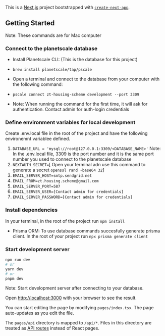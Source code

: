 This is a [Next.js](https://nextjs.org/) project bootstrapped with [`create-next-app`](https://github.com/vercel/next.js/tree/canary/packages/create-next-app).

## Getting Started

Note: These commands are for Mac computer

### Connect to the planetscale database

- Install Planetscale CLI: (This is the database for this project)

- `brew install planetscale/tap/pscale`

- Open a terminal and connect to the database from your computer with the following command:
- `pscale connect zt-housing-scheme development --port 3309`

- Note: When running the command for the first time, it will ask for authentication. Contact admin for auth-login credentials

### Define environment variables for local development

Create .env.local file in the root of the project and have the following environemnt variablee defined.

1. `DATABASE_URL = 'mysql://root@127.0.0.1:3309/<DATABASE_NAME>'`
   Note: In the .env.local file, 3309 is the port number and it is the same port number you used to connect to the planetscale database
2. `NEXTAUTH_SECRET=`[ Open your terminal adn use this command to generate a secret `openssl rand -base64 32`]
3. `EMAIL_SERVER_HOST=smtp.sendgrid.net`
4. `EMAIL_FROM=zt.housing.scheme@gmail.com`
5. `EMAIL_SERVER_PORT=587`
6. `EMAIL_SERVER_USER=[Contact admin for credentials]`
7. `EMAIL_SERVER_PASSWORD=[Contact admin for credentials]`

### Install dependencies

In your terminal, in the root of the project run `npm install`

- Prisma ORM: To use database commands succesfully generate prisma client. In the root of your project run `npx prisma generate client`

### Start development server

```bash
npm run dev
# or
yarn dev
# or
pnpm dev
```

Note: Start development server after connecting to your database.

Open [http://localhost:3000](http://localhost:3000) with your browser to see the result.

You can start editing the page by modifying `pages/index.tsx`. The page auto-updates as you edit the file.

The `pages/api` directory is mapped to `/api/*`. Files in this directory are treated as [API routes](https://nextjs.org/docs/api-routes/introduction) instead of React pages.
